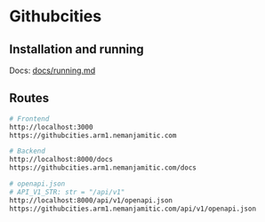 # Githubcities

## Installation and running

Docs: [docs/running.md](docs/running.md)

## Routes

```bash
# Frontend
http://localhost:3000
https://githubcities.arm1.nemanjamitic.com

# Backend
http://localhost:8000/docs
https://githubcities.arm1.nemanjamitic.com/docs

# openapi.json
# API_V1_STR: str = "/api/v1"
http://localhost:8000/api/v1/openapi.json
https://githubcities.arm1.nemanjamitic.com/api/v1/openapi.json

```
